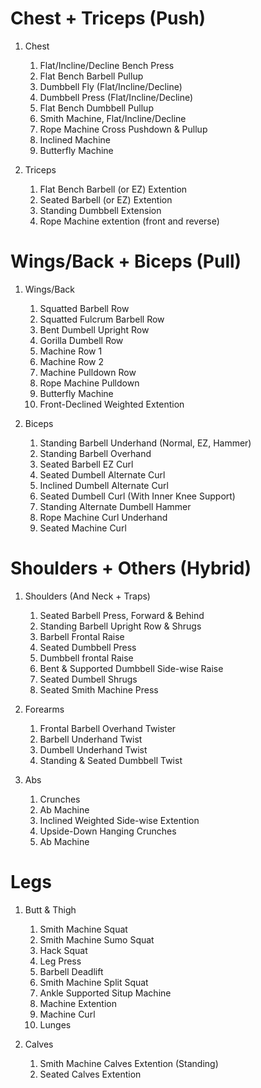 # Chest + Triceps (Push)

1. Chest
    1. Flat/Incline/Decline Bench Press
    1. Flat Bench Barbell Pullup
    1. Dumbbell Fly (Flat/Incline/Decline)
    1. Dumbbell Press (Flat/Incline/Decline)
    1. Flat Bench Dumbbell Pullup 
    1. Smith Machine, Flat/Incline/Decline
    1. Rope Machine Cross Pushdown & Pullup
    1. Inclined Machine
    1. Butterfly Machine

1. Triceps
    1. Flat Bench Barbell (or EZ) Extention
    1. Seated Barbell (or EZ) Extention
    1. Standing Dumbbell Extension
    1. Rope Machine extention (front and reverse)

# Wings/Back + Biceps (Pull)

1. Wings/Back
    1. Squatted Barbell Row
    1. Squatted Fulcrum Barbell Row
    1. Bent Dumbell Upright Row
    1. Gorilla Dumbell Row
    1. Machine Row 1
    1. Machine Row 2
    1. Machine Pulldown Row
    1. Rope Machine Pulldown
    1. Butterfly Machine
    1. Front-Declined Weighted Extention

1. Biceps
    1. Standing Barbell Underhand (Normal, EZ, Hammer)
    1. Standing Barbell Overhand
    1. Seated Barbell EZ Curl
    1. Seated Dumbell Alternate Curl
    1. Inclined Dumbell Alternate Curl
    1. Seated Dumbell Curl (With Inner Knee Support)
    1. Standing Alternate Dumbell Hammer
    1. Rope Machine Curl Underhand
    1. Seated Machine Curl

# Shoulders + Others (Hybrid)

1. Shoulders (And Neck + Traps)
    1. Seated Barbell Press, Forward & Behind
    1. Standing Barbell Upright Row & Shrugs
    1. Barbell Frontal Raise
    1. Seated Dumbbell Press
    1. Dumbbell frontal Raise
    1. Bent & Supported Dumbbell Side-wise Raise
    1. Seated Dumbell Shrugs
    1. Seated Smith Machine Press

1. Forearms
    1. Frontal Barbell Overhand Twister
    1. Barbell Underhand Twist
    1. Dumbell Underhand Twist
    1. Standing & Seated Dumbbell Twist


1. Abs
    1. Crunches
    1. Ab Machine
    1. Inclined Weighted Side-wise Extention
    1. Upside-Down Hanging Crunches
    1. Ab Machine

# Legs

1. Butt & Thigh
    1. Smith Machine Squat
    1. Smith Machine Sumo Squat
    1. Hack Squat
    1. Leg Press
    1. Barbell Deadlift
    1. Smith Machine Split Squat
    1. Ankle Supported Situp Machine
    1. Machine Extention
    1. Machine Curl
    1. Lunges

1. Calves
    1. Smith Machine Calves Extention (Standing)
    1. Seated Calves Extention
